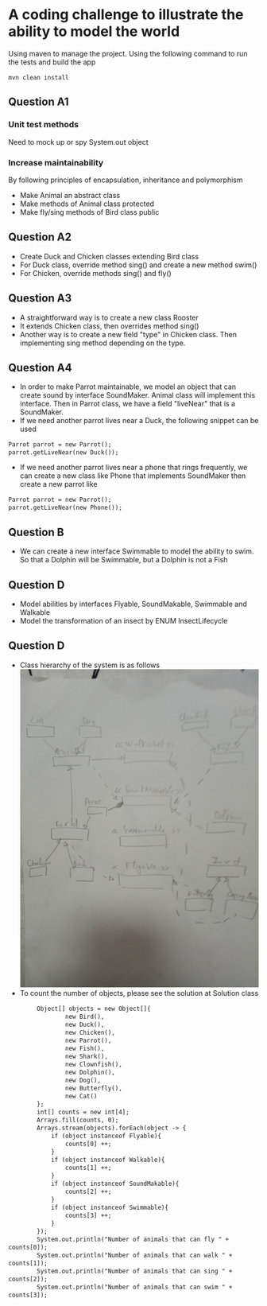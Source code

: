 # A coding challenge to illustrate the ability to model the world
Using maven to manage the project. Using the following command to run the tests and build the app
```
mvn clean install
```
## Question A1
### Unit test methods
Need to mock up or spy System.out object
### Increase maintainability
By following principles of encapsulation, inheritance and polymorphism
- Make Animal an abstract class
- Make methods of Animal class protected
- Make fly/sing methods of Bird class public
## Question A2
- Create Duck and Chicken classes extending Bird class
- For Duck class, override method sing() and create a new method swim()
- For Chicken, override methods sing() and fly()
## Question A3
- A straightforward way is to create a new class Rooster
- It extends Chicken class, then overrides method sing()
- Another way is to create a new field "type" in Chicken class. Then implementing sing method depending on the type.
## Question A4
- In order to make Parrot maintainable, we model an object that can create sound by interface SoundMaker. Animal class will implement this interface.
Then in Parrot class, we have a field "liveNear" that is a SoundMaker.
- If we need another parrot lives near a Duck, the following snippet can be used
```
Parrot parrot = new Parrot();
parrot.getLiveNear(new Duck());
```
- If we need another parrot lives near a phone that rings frequently, we can create a new class like Phone that implements SoundMaker then create a new parrot like
```
Parrot parrot = new Parrot();
parrot.getLiveNear(new Phone());
```
## Question B
- We can create a new interface Swimmable to model the ability to swim. So that a Dolphin will be Swimmable, but a Dolphin is not a Fish
## Question D
- Model abilities by interfaces Flyable, SoundMakable, Swimmable and Walkable
- Model the transformation of an insect by ENUM InsectLifecycle
## Question D
- Class hierarchy of the system is as follows
![Class hierarchy](images/ObjectHierarchy.jpg "Class hierarchy")
- To count the number of objects, please see the solution at Solution class
```
        Object[] objects = new Object[]{
                new Bird(),
                new Duck(),
                new Chicken(),
                new Parrot(),
                new Fish(),
                new Shark(),
                new Clownfish(),
                new Dolphin(),
                new Dog(),
                new Butterfly(),
                new Cat()
        };
        int[] counts = new int[4];
        Arrays.fill(counts, 0);
        Arrays.stream(objects).forEach(object -> {
            if (object instanceof Flyable){
                counts[0] ++;
            }
            if (object instanceof Walkable){
                counts[1] ++;
            }
            if (object instanceof SoundMakable){
                counts[2] ++;
            }
            if (object instanceof Swimmable){
                counts[3] ++;
            }
        });
        System.out.println("Number of animals that can fly " + counts[0]);
        System.out.println("Number of animals that can walk " + counts[1]);
        System.out.println("Number of animals that can sing " + counts[2]);
        System.out.println("Number of animals that can swim " + counts[3]);
```